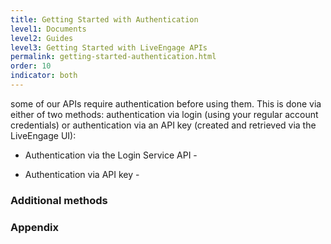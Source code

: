 ```yaml
---
title: Getting Started with Authentication
level1: Documents
level2: Guides
level3: Getting Started with LiveEngage APIs
permalink: getting-started-authentication.html
order: 10
indicator: both
---
```


some of our APIs require authentication before using them. This is done via either of two methods: authentication via login (using your regular account credentials) or authentication via an API key (created and retrieved via the LiveEngage UI):

* Authentication via the Login Service API -

* Authentication via API key -

### Additional methods

### Appendix
